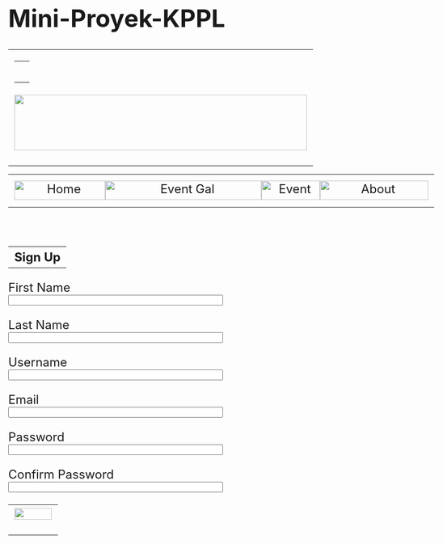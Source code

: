 # Mini-Proyek-KPPL
   
<?php
if (!function_exists("GetSQLValueString")) {
function GetSQLValueString($theValue, $theType, $theDefinedValue = "", $theNotDefinedValue = "") 
{
  if (PHP_VERSION < 6) {
    $theValue = get_magic_quotes_gpc() ? stripslashes($theValue) : $theValue;
  }

  $theValue = function_exists("mysql_real_escape_string") ? mysql_real_escape_string($theValue) : mysql_escape_string($theValue);

  switch ($theType) {
    case "text":
      $theValue = ($theValue != "") ? "'" . $theValue . "'" : "NULL";
      break;    
    case "long":
    case "int":
      $theValue = ($theValue != "") ? intval($theValue) : "NULL";
      break;
    case "double":
      $theValue = ($theValue != "") ? doubleval($theValue) : "NULL";
      break;
    case "date":
      $theValue = ($theValue != "") ? "'" . $theValue . "'" : "NULL";
      break;
    case "defined":
      $theValue = ($theValue != "") ? $theDefinedValue : $theNotDefinedValue;
      break;
  }
  return $theValue;
}
}

$editFormAction = $_SERVER['PHP_SELF'];
if (isset($_SERVER['QUERY_STRING'])) {
  $editFormAction .= "?" . htmlentities($_SERVER['QUERY_STRING']);
}

if ((isset($_POST["MM_insert"])) && ($_POST["MM_insert"] == "form2")) {
  $insertSQL = sprintf("INSERT INTO ``sign up`` (`First Name`, `Last Name`, Username, Email, Password, `Confirm Password`) VALUES (%s, %s, %s, %s, %s, %s)",
                       GetSQLValueString($_POST['First Name'], "text"),
                       GetSQLValueString($_POST['Last Name'], "text"),
                       GetSQLValueString($_POST['Username'], "text"),
                       GetSQLValueString($_POST['Email'], "text"),
                       GetSQLValueString($_POST['Password'], "text"),
                       GetSQLValueString($_POST['Confirm Password'], "text"));

  mysql_select_db($database_event, $event);
  $Result1 = mysql_query($insertSQL, $event) or die(mysql_error());
}
?>
<!DOCTYPE html PUBLIC "-//W3C//DTD XHTML 1.0 Transitional//EN" "http://www.w3.org/TR/xhtml1/DTD/xhtml1-transitional.dtd">
<html xmlns="http://www.w3.org/1999/xhtml">
<head>
<meta http-equiv="Content-Type" content="text/html; charset=utf-8" />
<title>Untitled Document</title>
<style type="text/css">
body,td,th {
	font-size: x-large;
}
</style>
<script type="text/javascript">
function MM_swapImgRestore() { //v3.0
  var i,x,a=document.MM_sr; for(i=0;a&&i<a.length&&(x=a[i])&&x.oSrc;i++) x.src=x.oSrc;
}
function MM_preloadImages() { //v3.0
  var d=document; if(d.images){ if(!d.MM_p) d.MM_p=new Array();
    var i,j=d.MM_p.length,a=MM_preloadImages.arguments; for(i=0; i<a.length; i++)
    if (a[i].indexOf("#")!=0){ d.MM_p[j]=new Image; d.MM_p[j++].src=a[i];}}
}

function MM_findObj(n, d) { //v4.01
  var p,i,x;  if(!d) d=document; if((p=n.indexOf("?"))>0&&parent.frames.length) {
    d=parent.frames[n.substring(p+1)].document; n=n.substring(0,p);}
  if(!(x=d[n])&&d.all) x=d.all[n]; for (i=0;!x&&i<d.forms.length;i++) x=d.forms[i][n];
  for(i=0;!x&&d.layers&&i<d.layers.length;i++) x=MM_findObj(n,d.layers[i].document);
  if(!x && d.getElementById) x=d.getElementById(n); return x;
}

function MM_swapImage() { //v3.0
  var i,j=0,x,a=MM_swapImage.arguments; document.MM_sr=new Array; for(i=0;i<(a.length-2);i+=3)
   if ((x=MM_findObj(a[i]))!=null){document.MM_sr[j++]=x; if(!x.oSrc) x.oSrc=x.src; x.src=a[i+2];}
}
</script>
</head>

<body onload="MM_preloadImages('Image/Home.png','Image/Event Gal 1.png','Image/About 1.png')">
<table width="100%" border="0">
  <tr>
    <th width="19" height="109" align="right" valign="middle"><table width="100%" border="0">
      <tr>
        <th align="right" scope="col">&nbsp;</th>
      </tr>
    </table>
    <p><img src="Image/Logo.png" alt="" width="579" height="110" /></p></th>
  </tr>
</table>
<table width="100%" border="0">
  <tr>
    <td height="65" align="center" valign="middle"><a href="Index.php" onmouseout="MM_swapImgRestore()" onmouseover="MM_swapImage('Home','','Image/Home.png',1)"><img src="Image/Home 1.png" alt="Home" width="180" height="38" id="Home" /></a><a href="Event Gallery.php" onmouseout="MM_swapImgRestore()" onmouseover="MM_swapImage('Event Gal','','Image/Event Gal 1.png',1)"><img src="Image/Event Gal.png" alt="Event Gal" width="309" height="38" id="Event Gal" /></a><a href="Event.php" onmouseout="MM_swapImgRestore()" onmouseover="MM_swapImage('Event','','Image/Event 1.png',0)"><img src="Image/Event.png" alt="Event" width="116" height="38" id="Event" /></a><a href="#" onmouseout="MM_swapImgRestore()" onmouseover="MM_swapImage('About','','Image/About 1.png',1)"><img src="Image/About.png" alt="About" width="214" height="38" id="About" /></a><a href="#" onmouseout="MM_swapImgRestore()" onmouseover="MM_swapImage('Event Gal','','Image/Event Gal 1.png',1)"><a href="#" onmouseout="MM_swapImgRestore()" onmouseover="MM_swapImage('Event','','Image/Event 1.png',1)"></a><a href="#" onmouseout="MM_swapImgRestore()" onmouseover="MM_swapImage('About','','Image/About 1.png',1)"></a></td>
  </tr>
</table>
<p>&nbsp;</p>
<table width="100%" border="0">
  <tr>
    <th scope="col">Sign Up</th>
  </tr>
</table>
<form action="<?php echo $editFormAction; ?>" id="form2" name="form2" method="POST">
  <p>
    <label>First Name<br />
      <input name="First Name" type="text" id="First Name" size="50" />
    </label>
  </p>
  <p>
    <label>Last Name<br />
<input name="Last Name" type="text" id="Last Name" size="50" />
    </label>
  </p>
  <p>
    <label>Username
      <br />
      <input name="Username" type="text" id="Username" size="50" />
    </label>
  </p>
  <p>
    <label>Email<br />
<input name="Email" type="text" id="Email" size="50" />
    </label>
  </p>
  <p>
    <label>Password
      <br />
      <input name="Password" type="text" id="Password" size="50" />
    </label>
  </p>
  <p>
    <label>Confirm Password<br />
<input name="Confirm Password" type="text" id="Confirm Password" size="50" />
    </label>
  </p>
  <input type="hidden" name="MM_insert" value="form2" />
</form>
<table width="47%" border="0">
  <tr>
    <th align="right" scope="col"><form id="form1" name="form1" method="post" action="">
      <a href="Sukses Sign Up.php"><img src="Image/Submit.png" width="74" height="23" /></a>
    </form></th>
  </tr>
</table>
<p>&nbsp;</p>
</body>
</html>
